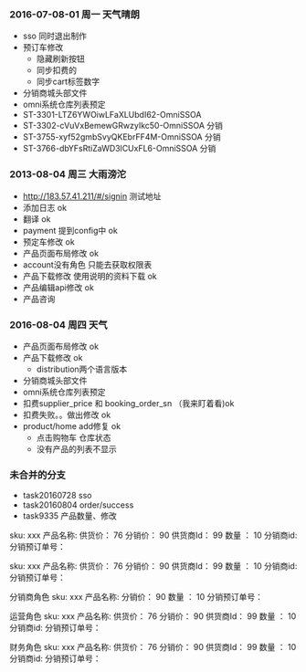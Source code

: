 ### 2016-07-08-01 周一 天气晴朗
- sso 同时退出制作
- 预订车修改
  - 隐藏刷新按钮
  - 同步扣费的
  - 同步cart标签数字
- 分销商城头部文件
- omni系统仓库列表预定
- ST-3301-LTZ6YWOiwLFaXLUbdI62-OmniSSOA 
- ST-3302-cVuVxBemewGRwzyIkc50-OmniSSOA 分销
- ST-3755-xyf52gmbSvyQKEbrFF4M-OmniSSOA 分销
- ST-3766-dbYFsRtiZaWD3lCUxFL6-OmniSSOA 分销


### 2013-08-04 周三 大雨滂沱
- http://183.57.41.211/#/signin  测试地址
- 添加日志 ok
- 翻译 ok
- payment 提到config中 ok
- 预定车修改 ok
- 产品页面布局修改 ok
- account没有角色 只能去获取权限表 
- 产品下载修改 使用说明的资料下载 ok
- 产品编辑api修改 ok
- 产品咨询


### 2016-08-04 周四 天气
- 产品页面布局修改  ok
- 产品下载修改 ok
  - distribution两个语言版本
- 分销商城头部文件
- omni系统仓库列表预定
- 扣费supplier_price 和 booking_order_sn （我来盯着看)ok
- 扣费失败。。做出修改 ok 
- product/home add修复 ok
  - 点击购物车 仓库状态
  - 没有产品的列表不显示
  
### 未合并的分支
- task20160728 sso
- task20160804 order/success
- task9335 产品数量、修改

sku: xxx
产品名称:
供货价： 76
分销价： 90
供货商Id： 99
数量 ： 10
分销商id:
分销预订单号：


sku: xxx
产品名称:
供货价： 76
分销价： 90
供货商Id： 99
数量 ： 10
分销商id:
分销预订单号：

分销商角色
sku: xxx
产品名称:
分销价： 90
数量 ： 10
分销预订单号：

运营角色
sku: xxx
产品名称:
供货价： 76
分销价： 90
供货商Id： 99
数量 ： 10
分销商id:
分销预订单号：

财务角色
sku: xxx
产品名称:
供货价： 76
分销价： 90
供货商Id： 99
数量 ： 10
分销商id:
分销预订单号：

